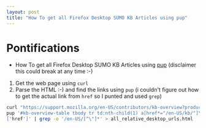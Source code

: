 ```yaml
---
layout: post
title: "How To get all Firefox Desktop SUMO KB Articles using pup" 
---
```


# Pontifications

* How To get all Firefox Desktop SUMO KB Articles using [pup](http://rolandtanglao.com/2020/02/16/p2-pup-for-html-like-jq-for-json/) (disclaimer this could break at any time :-)

1. Get the web page using `curl`
2. Parse the HTML :-) and find the links using `pup` (i couldn't figure out how to get the actual link from `href` so I punted and used `grep`)

```bash
curl "https://support.mozilla.org/en-US/contributors/kb-overview?product=firefox" |\
pup '#kb-overview-table tbody tr td:nth-child(1) a[href*="/en-US/kb/"]\
['href']' | grep -o '/en-US/[^\"]*' > all_relative_desktop_urls.html
```

